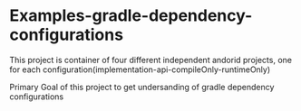 # Examples-gradle-dependency-configurations
This project is container of four different independent andorid projects, one for each configuration(implementation-api-compileOnly-runtimeOnly)

Primary Goal of this project to get undersanding of gradle dependency configurations



